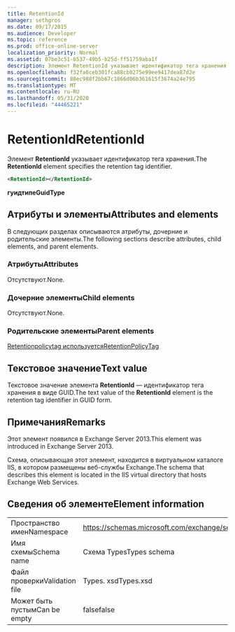 ```yaml
---
title: RetentionId
manager: sethgros
ms.date: 09/17/2015
ms.audience: Developer
ms.topic: reference
ms.prod: office-online-server
localization_priority: Normal
ms.assetid: 07be3c51-6537-49b5-b25d-ff51759aba1f
description: Элемент RetentionId указывает идентификатор тега хранения.
ms.openlocfilehash: f32fa0ceb301fca88cb0275e99ee9417dea87d2e
ms.sourcegitcommit: 88ec988f2bb67c1866d06b361615f3674a24e795
ms.translationtype: MT
ms.contentlocale: ru-RU
ms.lasthandoff: 05/31/2020
ms.locfileid: "44465221"
---
```

# <a name="retentionid"></a><span data-ttu-id="ff4a4-103">RetentionId</span><span class="sxs-lookup"><span data-stu-id="ff4a4-103">RetentionId</span></span>

<span data-ttu-id="ff4a4-104">Элемент **RetentionId** указывает идентификатор тега хранения.</span><span class="sxs-lookup"><span data-stu-id="ff4a4-104">The **RetentionId** element specifies the retention tag identifier.</span></span> 
  
```XML
<RetentionId></RetentionId>
```

 <span data-ttu-id="ff4a4-105">**гуидтипе**</span><span class="sxs-lookup"><span data-stu-id="ff4a4-105">**GuidType**</span></span>
## <a name="attributes-and-elements"></a><span data-ttu-id="ff4a4-106">Атрибуты и элементы</span><span class="sxs-lookup"><span data-stu-id="ff4a4-106">Attributes and elements</span></span>

<span data-ttu-id="ff4a4-107">В следующих разделах описываются атрибуты, дочерние и родительские элементы.</span><span class="sxs-lookup"><span data-stu-id="ff4a4-107">The following sections describe attributes, child elements, and parent elements.</span></span>
  
### <a name="attributes"></a><span data-ttu-id="ff4a4-108">Атрибуты</span><span class="sxs-lookup"><span data-stu-id="ff4a4-108">Attributes</span></span>

<span data-ttu-id="ff4a4-109">Отсутствуют.</span><span class="sxs-lookup"><span data-stu-id="ff4a4-109">None.</span></span>
  
### <a name="child-elements"></a><span data-ttu-id="ff4a4-110">Дочерние элементы</span><span class="sxs-lookup"><span data-stu-id="ff4a4-110">Child elements</span></span>

<span data-ttu-id="ff4a4-111">Отсутствуют.</span><span class="sxs-lookup"><span data-stu-id="ff4a4-111">None.</span></span>
  
### <a name="parent-elements"></a><span data-ttu-id="ff4a4-112">Родительские элементы</span><span class="sxs-lookup"><span data-stu-id="ff4a4-112">Parent elements</span></span>

[<span data-ttu-id="ff4a4-113">Retentionpolicytag используется</span><span class="sxs-lookup"><span data-stu-id="ff4a4-113">RetentionPolicyTag</span></span>](retentionpolicytag.md)
  
## <a name="text-value"></a><span data-ttu-id="ff4a4-114">Текстовое значение</span><span class="sxs-lookup"><span data-stu-id="ff4a4-114">Text value</span></span>

<span data-ttu-id="ff4a4-115">Текстовое значение элемента **RetentionId** — идентификатор тега хранения в виде GUID.</span><span class="sxs-lookup"><span data-stu-id="ff4a4-115">The text value of the **RetentionId** element is the retention tag identifier in GUID form.</span></span> 
  
## <a name="remarks"></a><span data-ttu-id="ff4a4-116">Примечания</span><span class="sxs-lookup"><span data-stu-id="ff4a4-116">Remarks</span></span>

<span data-ttu-id="ff4a4-117">Этот элемент появился в Exchange Server 2013.</span><span class="sxs-lookup"><span data-stu-id="ff4a4-117">This element was introduced in Exchange Server 2013.</span></span>
  
<span data-ttu-id="ff4a4-118">Схема, описывающая этот элемент, находится в виртуальном каталоге IIS, в котором размещены веб-службы Exchange.</span><span class="sxs-lookup"><span data-stu-id="ff4a4-118">The schema that describes this element is located in the IIS virtual directory that hosts Exchange Web Services.</span></span>
  
## <a name="element-information"></a><span data-ttu-id="ff4a4-119">Сведения об элементе</span><span class="sxs-lookup"><span data-stu-id="ff4a4-119">Element information</span></span>

|||
|:-----|:-----|
|<span data-ttu-id="ff4a4-120">Пространство имен</span><span class="sxs-lookup"><span data-stu-id="ff4a4-120">Namespace</span></span>  <br/> |https://schemas.microsoft.com/exchange/services/2006/types  <br/> |
|<span data-ttu-id="ff4a4-121">Имя схемы</span><span class="sxs-lookup"><span data-stu-id="ff4a4-121">Schema name</span></span>  <br/> |<span data-ttu-id="ff4a4-122">Схема Types</span><span class="sxs-lookup"><span data-stu-id="ff4a4-122">Types schema</span></span>  <br/> |
|<span data-ttu-id="ff4a4-123">Файл проверки</span><span class="sxs-lookup"><span data-stu-id="ff4a4-123">Validation file</span></span>  <br/> |<span data-ttu-id="ff4a4-124">Types. xsd</span><span class="sxs-lookup"><span data-stu-id="ff4a4-124">Types.xsd</span></span>  <br/> |
|<span data-ttu-id="ff4a4-125">Может быть пустым</span><span class="sxs-lookup"><span data-stu-id="ff4a4-125">Can be empty</span></span>  <br/> |<span data-ttu-id="ff4a4-126">false</span><span class="sxs-lookup"><span data-stu-id="ff4a4-126">false</span></span>  <br/> |
   

